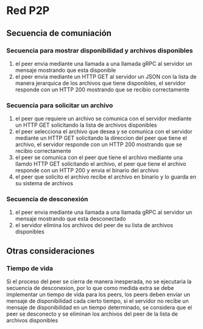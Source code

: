 # Red P2P
## Secuencia de comuniación
### Secuencia para mostrar disponibilidad y archivos disponibles
1. el peer envia mediante una llamada a una llamada gRPC al servidor un mensaje mostrando que esta disponible
2. el peer envia mediante un HTTP GET al servidor un JSON con la lista de manera jerarquica de los archivos que tiene disponibles, el servidor responde con un HTTP 200 mostrando que se recibio correctamente

### Secuencia para solicitar un archivo
1. el peer que requiere un archivo se comunica con el servidor mediante un HTTP GET solicitando la lista de archivos disponibles
2. el peer selecciona el archivo que desea y se comunica con el servidor mediante un HTTP GET solicitando la direccion del peer que tiene el archivo, el servidor responde con un HTTP 200 mostrando que se recibio correctamente
3. el peer se comunica con el peer que tiene el archivo mediante una llamdo HTTP GET solicitando el archivo, el peer que tiene el archivo responde con un HTTP 200 y envia el binario del archivo
4. el peer que solicito el archivo recibe el archivo en binario y lo guarda en su sistema de archivos

### Secuencia de desconexión
1. el peer envia mediante una llamada a una llamada gRPC al servidor un mensaje mostrando que esta desconectado
2. el servidor elimina los archivos del peer de su lista de archivos disponibles

## Otras consideraciones
### Tiempo de vida
Si el proceso del peer se cierra de manera inesperada, no se ejecutaria la secuencia de desconexion, por lo que como medida extra se debe implementar un tiempo de vida para los peers, los peers deben enviar un mensaje de disponibilidad cada cierto tiempo, si el servidor no recibe un mensaje de disponibilidad en un tiempo determinado, se considera que el peer se desconecto y se eliminan los archivos del peer de la lista de archivos disponibles
